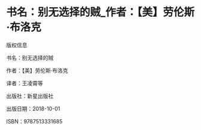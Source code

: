 # 书名：别无选择的贼_作者：【美】劳伦斯·布洛克

版权信息

书名：别无选择的贼

作者：【美】劳伦斯·布洛克

译者：王凌霄等

出版社：新星出版社

出版日期：2018-10-01

ISBN：9787513331685